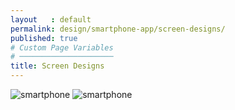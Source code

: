 ```yaml
---
layout   : default
permalink: design/smartphone-app/screen-designs/
published: true
# Custom Page Variables
# ─────────────────────
title: Screen Designs
---
```

<img src="../../../afbeeldingen/phone1.png" class="img-fluid" alt="smartphone">

<img src="../../../afbeeldingen/phone2.png" class="img-fluid" alt="smartphone">